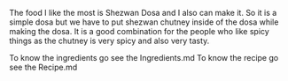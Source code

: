 The food I like the most is Shezwan Dosa and I also can make it. So it is a simple dosa but we have to put shezwan chutney inside of the dosa while making the dosa. It is a good combination for the people who like spicy things as the chutney is very spicy and also very tasty. 

To know the ingredients go see the Ingredients.md 
To know the recipe go see the Recipe.md